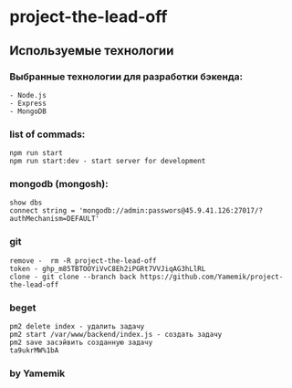 # project-the-lead-off

## Используемые технологии
### Выбранные технологии для разработки бэкенда:
    - Node.js
    - Express
    - MongoDB



### list of commads:
    npm run start
    npm run start:dev - start server for development

### mongodb (mongosh):
    show dbs
    connect string = 'mongodb://admin:passwors@45.9.41.126:27017/?authMechanism=DEFAULT'

### git
    remove -  rm -R project-the-lead-off
    token - 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
    clone - git clone --branch back https://github.com/Yamemik/project-the-lead-off

### beget
    pm2 delete index - удалить задачу
    pm2 start /var/www/backend/index.js - создать задачу
    pm2 save засэйвить созданную задачу
    ta9ukrMW%1bA

### by Yamemik